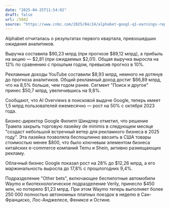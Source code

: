 ```yaml
---
date: "2025-04-25T11:54:02"
draft: false
url: /5842
source: "https://www.cnbc.com/2025/04/24/alphabet-googl-q1-earnings-report-2025.html"
---
```


Alphabet отчиталась о результатах первого квартала, превзошедших ожидания аналитиков. 

Выручка составила $90,23 млрд (при прогнозе $89,12 млрд), а прибыль на акцию — $2,81 (при ожидаемых $2,01). Общая выручка выросла на 12% по сравнению с прошлым годом, превысив прогноз в 10%.

Рекламные доходы YouTube составили $8,93 млрд, немного не дотянув до прогноза аналитиков. Общий рекламный доход достиг $66,89 млрд, что на 8,5% больше, чем годом ранее. Сегмент "Поиск и другое" принес $50,7 млрд, увеличившись на 9,8%.

Сообщают, что AI Overviews в поисковой выдаче Google, теперь имеет 1,5 млрд пользователей ежемесячно — рост на 50% с октября 2023 года.

Бизнес-директор Google Филипп Шиндлер отметил, что решение Трампа закрыть торговую лазейку de minimis в следующем месяце "создаст небольшой встречный ветер для рекламного бизнеса в 2025 году". Эта лазейка позволяла беспошлинно ввозить в США товары стоимостью менее $800, что было ключевым элементом бизнеса китайских e-commerce компаний Temu и Shein, активно размещающих рекламу.

Облачный бизнес Google показал рост на 28% до $12,26 млрд, а его маржинальность выросла до 17,8% с прошлогодних 9,4%. 

Подразделение "Other bets", включающее беспилотные автомобили Waymo и биотехнологическое подразделение Verily, принесло $450 млн, но потеряло $1,23 млрд. При этом Waymo теперь выполняет более 250 000 полностью автономных платных поездок в неделю в Сан-Франциско, Лос-Анджелесе, Фениксе и Остине.